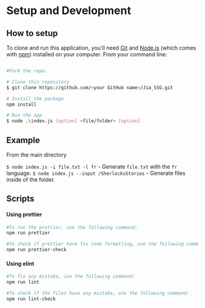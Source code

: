 # Setup and Development

## How to setup

To clone and run this application, you'll need [Git](https://git-scm.com) and [Node.js](https://nodejs.org/en/download/) (which comes with [npm](http://npmjs.com)) installed on your computer. From your command line:

```bash

#Fork the repo.

# Clone this repository
$ git clone https://github.com/<your GitHub name>/Jia_SSG.git

# Install the package
npm install

# Run the app
$ node .\index.js [option] <file/folder> [option]
```

## Example

From the main directory

`$ node index.js -i file.txt -l fr` - Generate `file.txt` with the `fr` language.
`$ node index.js --input /SherlocksStories` - Generate files inside of the folder.

## Scripts
#### Using prettier
```bash
#To run the prettier, use the following command:
npm run prettier

#To check if prettier have fix code formatting, use the following command:
npm run prettier-check
```

#### Using elint
```bash
#To fix any mistake, use the following command:
npm run lint

#To check if the files have any mistake, use the following command:
npm run lint-check
```